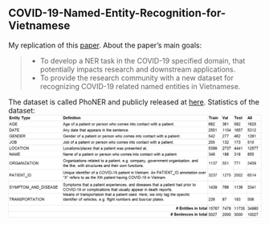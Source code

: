 ## COVID-19-Named-Entity-Recognition-for-Vietnamese

My replication of this [paper](https://arxiv.org/abs/2104.03879). About the paper’s main goals:
> - To develop a NER task in the COVID-19 specified domain, that potentially impacts research and downstream applications.
> - To provide the research community with a new dataset for recognizing COVID-19 related named entities in Vietnamese.

The dataset is called PhoNER and publicly released at [here](https://github.com/VinAIResearch/PhoNER_COVID19).
Statistics of the dataset:
<img src="imgs/statistics.png" width="1000">